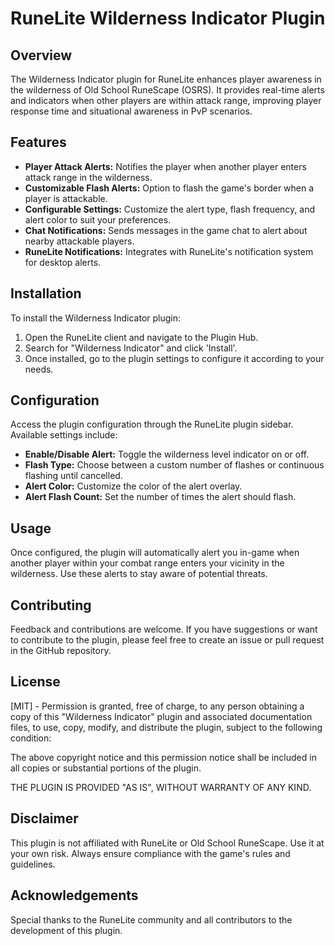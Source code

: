 # RuneLite Wilderness Indicator Plugin

## Overview
The Wilderness Indicator plugin for RuneLite enhances player awareness in the wilderness of Old School RuneScape (OSRS). It provides real-time alerts and indicators when other players are within attack range, improving player response time and situational awareness in PvP scenarios.

## Features
- **Player Attack Alerts:** Notifies the player when another player enters attack range in the wilderness.
- **Customizable Flash Alerts:** Option to flash the game's border when a player is attackable.
- **Configurable Settings:** Customize the alert type, flash frequency, and alert color to suit your preferences.
- **Chat Notifications:** Sends messages in the game chat to alert about nearby attackable players.
- **RuneLite Notifications:** Integrates with RuneLite's notification system for desktop alerts.

## Installation
To install the Wilderness Indicator plugin:

1. Open the RuneLite client and navigate to the Plugin Hub.
2. Search for "Wilderness Indicator" and click 'Install'.
3. Once installed, go to the plugin settings to configure it according to your needs.

## Configuration
Access the plugin configuration through the RuneLite plugin sidebar. Available settings include:

- **Enable/Disable Alert:** Toggle the wilderness level indicator on or off.
- **Flash Type:** Choose between a custom number of flashes or continuous flashing until cancelled.
- **Alert Color:** Customize the color of the alert overlay.
- **Alert Flash Count:** Set the number of times the alert should flash.

## Usage
Once configured, the plugin will automatically alert you in-game when another player within your combat range enters your vicinity in the wilderness. Use these alerts to stay aware of potential threats.

## Contributing
Feedback and contributions are welcome. If you have suggestions or want to contribute to the plugin, please feel free to create an issue or pull request in the GitHub repository.

## License
[MIT] - Permission is granted, free of charge, to any person obtaining a copy of this
"Wilderness Indicator" plugin and associated documentation files, to use, copy,
modify, and distribute the plugin, subject to the following condition:

The above copyright notice and this permission notice shall be included in all
copies or substantial portions of the plugin.

THE PLUGIN IS PROVIDED "AS IS", WITHOUT WARRANTY OF ANY KIND.

## Disclaimer
This plugin is not affiliated with RuneLite or Old School RuneScape. Use it at your own risk. Always ensure compliance with the game's rules and guidelines.

## Acknowledgements
Special thanks to the RuneLite community and all contributors to the development of this plugin.
